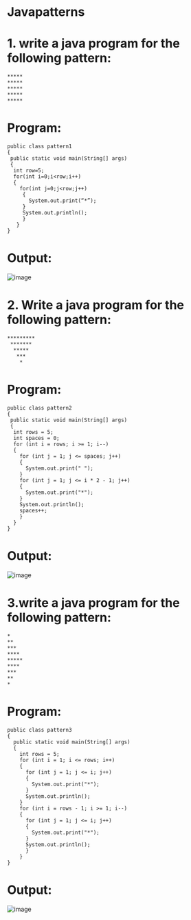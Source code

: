 # Javapatterns
# 1. write a java program for the following pattern:
~~~
*****
*****
*****
*****
*****
~~~
# Program:
~~~
public class pattern1
{
 public static void main(String[] args)
 {
  int row=5;
  for(int i=0;i<row;i++)
  {
    for(int j=0;j<row;j++)
     {
       System.out.print(“*”);
     }
     System.out.println();
     }
   }
}
~~~

# Output:

![image](https://user-images.githubusercontent.com/102411421/224884421-4ee1e820-c415-4ac9-b1da-0bd0823f2128.png)


# 2. Write a java program for the following pattern:
~~~
*********
 *******
  *****
   ***
    *
~~~
# Program:
~~~
public class pattern2
{
 public static void main(String[] args)
 {
  int rows = 5;
  int spaces = 0;
  for (int i = rows; i >= 1; i--)
  {
    for (int j = 1; j <= spaces; j++)
    {
      System.out.print(" ");
    }
    for (int j = 1; j <= i * 2 - 1; j++)
    {
      System.out.print("*");
    }
    System.out.println();
    spaces++;
    }
  }
}
~~~

# Output:

![image](https://user-images.githubusercontent.com/102411421/224884490-28156f92-0634-4055-838e-a747c092e29e.png)

# 3.write a java program for the following pattern:
~~~
*
**
***
****
*****
****
***
**
*
~~~
# Program:
~~~
public class pattern3
{
  public static void main(String[] args)
  {
    int rows = 5;
    for (int i = 1; i <= rows; i++)
    {
      for (int j = 1; j <= i; j++)
      {
        System.out.print("*");
      }
      System.out.println();
    }
    for (int i = rows - 1; i >= 1; i--)
    {
      for (int j = 1; j <= i; j++)
      {
        System.out.print("*");
      }
      System.out.println();
      }
    }
}
~~~

# Output:

![image](https://user-images.githubusercontent.com/102411421/224884554-895d5c68-ac05-48ac-a0de-fcc9377501ef.png)
